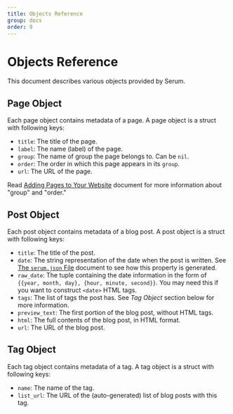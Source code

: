 ```yaml
---
title: Objects Reference
group: docs
order: 9
---
```


# Objects Reference

This document describes various objects provided by Serum.

## Page Object

Each page object contains metadata of a page. A page object is a struct with
following keys:

* `title`: The title of the page.
* `label`: The name (label) of the page.
* `group`: The name of group the page belongs to. Can be `nil`.
* `order`: The order in which this page appears in its `group`.
* `url`: The URL of the page.

Read [Adding Pages to Your Website](%pages:docs/pages) document for more
information about "group" and "order."

## Post Object

Each post object contains metadata of a blog post. A post object is a struct
with following keys:

* `title`: The title of the post.
* `date`: The string representation of the date when the post is written. See
  [The `serum.json` File](%pages:docs/serum-json) document to see how this
  property is generated.
* `raw_date`: The tuple containing the date information in the form of
  `{{year, month, day}, {hour, minute, second}}`. You may need this if you want
  to construct `<date>` HTML tags.
* `tags`: The list of tags the post has. See _Tag Object_ section below for more
  information.
* `preview_text`: The first portion of the blog post, without HTML tags.
* `html`: The full contents of the blog post, in HTML format.
* `url`: The URL of the blog post.

## Tag Object

Each tag object contains metadata of a tag. A tag object is a struct with
following keys:

* `name`: The name of the tag.
* `list_url`: The URL of the (auto-generated) list of blog posts with this tag.

